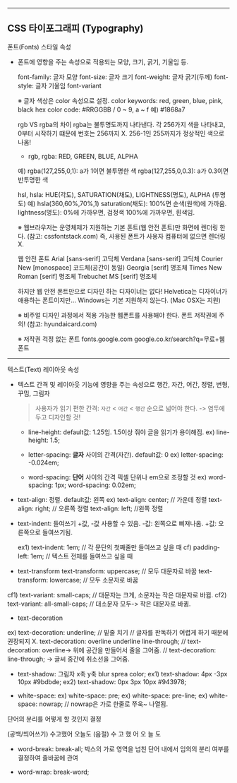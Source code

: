 
  ------------------------------------------------
  CSS 타이포그래피 (Typography)
  ------------------------------------------------

폰트(Fonts) 스타일 속성
- 폰트에 영향을 주는 속성으로
  적용되는 모양, 크기, 굵기, 기울임 등.

  font-family: 글자 모양
  font-size: 글자 크기
  font-weight: 글자 굵기(두께)
  font-style: 글자 기울임
  font-variant

  ※ 글자 색상은 color 속성으로 설정.
    color keywords: red, green, blue, pink, black
    hex color code: #RRGGBB / 0 ~ 9, a ~ f 
    예) #1868a7

    rgb VS rgba의 차이 rgba는 불투명도까지 나타낸다. 
    각 256가지 색을 나타내고, 0부터 시작하기 떄문에 번호는 256까지 X. 256-1인 255까지가 정상적인 색으로 나옴!

    - rgb, rgba: RED, GREEN, BLUE, ALPHA 

    예) 
    rgba(127,255,0,1): a가 1이면 불투명한 색
    rgba(127,255,0,0.3): a가 0.3이면 반투명한 색

    hsl, hsla: HUE(각도), SATURATION(채도), LIGHTNESS(명도), ALPHA (투명도)
    예) hsla(360,60%,70%,1)
                saturation(채도): 100%면 순색(원색)에 가까움.  
                lightness(명도): 0%에 가까우면, 검정색
                                100%에 가까우면, 흰색임.

  ※ 웹브라우저는 운영체제가 지원하는 기본 폰트(웹 안전 폰트)만
    화면에 렌더링 한다. (참고: cssfontstack.com)
    즉, 사용된 폰트가 사용자 컴퓨터에 없으면 렌더링 X.

    웹 안전 폰트
    Arial            [sans-serif]  고딕체
    Verdana          [sans-serif]  고딕체
    Courier New      [monospace]   코드체(공간이 동일)
    Georgia          [serif]       명조체
    Times New Roman  [serif]       명조체
    Trebuchet MS     [serif]       명조체

    하지만 웹 안전 폰트만으로 디자인 하는 디자이너는 없다!
    Helvetica는 디자이너가 애용하는 폰트이지만...
    Windows는 기본 지원하지 않는다. (Mac OSX는 지원)

  ※ 비주얼 디자인 과정에서 적용 가능한 웹폰트를 사용해야 한다.
    폰트 저작권에 주의! (참고: hyundaicard.com)

  ※ 저작권 걱정 없는 폰트
    fonts.google.com
    google.co.kr/search?q=무료+웹폰트

--------------------------------------------------

텍스트(Text) 레이아웃 속성
- 텍스트 간격 및 레이아웃 기능에 영향을 주는 속성으로
  행간, 자간, 어간, 정렬, 변형, 꾸밈, 그림자
    > 사용자가 읽기 편한 간격: `자간` <  `어간`  < `행간` 순으로 넓어야 한다. 
    -> 염두에 두고 디자인할 것!
  * line-height: default값: 1.25임.
  1.5이상 줘야 글을 읽기가 용이해짐. 
  ex) line-height: 1.5;


  * letter-spacing: **글자** 사이의 간격(자간). default값: 0
    ex) letter-spacing: -0.024em;

  * word-spacing: **단어** 사이의 간격
  픽셀 단위나 em으로 조정할 것 
  ex) 
    word-spacing: 1px;
    word-spacing: 0.02em;

* text-align: 정렬. default값: 왼쪽
    ex) text-align: center; 
        // 가운데 정렬
        text-align: right;
        // 오른쪽 정렬
        text-align: left;
        //왼쪽 정렬
* text-indent: 들여쓰기
+값, -값 사용할 수 있음.
-값: 왼쪽으로 삐져나옴.
+값: 오른쪽으로 들여쓰기됨.

    ex1) text-indent: 1em; 
    // 각 문단의 첫째줄만 들여쓰고 싶을 때
    cf)  padding-left: 1em;
    // 텍스트 전체를 들여쓰고 싶을 때 


* text-transform
 text-transform: uppercase;
 // 모두 대문자로 바꿈
 text-transform: lowercase;
 // 모두 소문자로 바꿈

cf1) text-variant: small-caps;
 // 대문자는 크게, 소문자는 작은 대문자로 바뀜. 
cf2) text-variant: all-small-caps;
// 대소문자 모두-> 작은 대문자로 바뀜.


* text-decoration

ex) text-decoration: underline;
// 밑줄 치기
// 글자를 판독하기 어렵게 하기 때문에 권장되지 X.
text-decoration: overline underline line-through;
// text-decoration: overline-> 위에 공간을 만들어서 줄을 그어줌.
// text-decoration: line-through; -> 글씨 중간에 취소선을 그어줌.

* text-shadow: 그림자
x축 y축 blur sprea color;
ex1)  text-shadow: 4px -3px 10px #9bdbde;
ex2)  text-shadow: 0px 3px 10px #943978;

*  white-space:
    ex) white-space: pre;
    ex) white-space: pre-line;
    ex) white-space: nowrap;
    // nowrap은 가로 한줄로 쭈욱~ 나열됨. 


단어의 분리를 어떻게 할 것인지 결정

(공백/띄어쓰기) 수고했어 오늘도
(음절) 수 고 했 어 오 늘 도


*  word-break: break-all;
박스의 가로 영역을 넘친 단어 내에서
임의의 분리 여부를 결정하여 줄바꿈에 관여


*  word-wrap: break-word;


